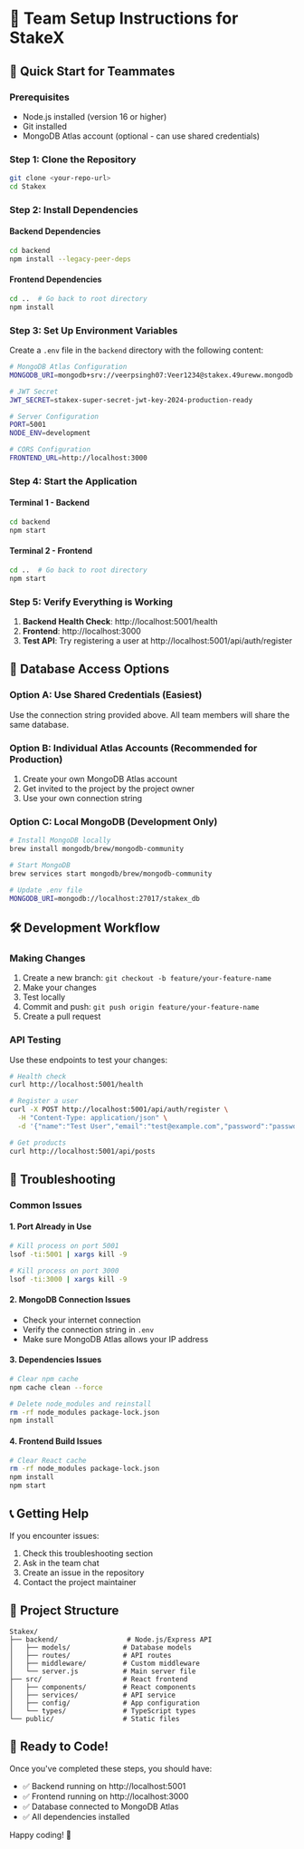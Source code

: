 # 👥 Team Setup Instructions for StakeX

## 🚀 Quick Start for Teammates

### Prerequisites
- Node.js installed (version 16 or higher)
- Git installed
- MongoDB Atlas account (optional - can use shared credentials)

### Step 1: Clone the Repository
```bash
git clone <your-repo-url>
cd Stakex
```

### Step 2: Install Dependencies

#### Backend Dependencies
```bash
cd backend
npm install --legacy-peer-deps
```

#### Frontend Dependencies
```bash
cd ..  # Go back to root directory
npm install
```

### Step 3: Set Up Environment Variables

Create a `.env` file in the `backend` directory with the following content:

```bash
# MongoDB Atlas Configuration
MONGODB_URI=mongodb+srv://veerpsingh07:Veer1234@stakex.49ureww.mongodb.net/stakex_db?retryWrites=true&w=majority&appName=Stakex

# JWT Secret
JWT_SECRET=stakex-super-secret-jwt-key-2024-production-ready

# Server Configuration
PORT=5001
NODE_ENV=development

# CORS Configuration
FRONTEND_URL=http://localhost:3000
```

### Step 4: Start the Application

#### Terminal 1 - Backend
```bash
cd backend
npm start
```

#### Terminal 2 - Frontend
```bash
cd ..  # Go back to root directory
npm start
```

### Step 5: Verify Everything is Working

1. **Backend Health Check**: http://localhost:5001/health
2. **Frontend**: http://localhost:3000
3. **Test API**: Try registering a user at http://localhost:5001/api/auth/register

## 🔐 Database Access Options

### Option A: Use Shared Credentials (Easiest)
Use the connection string provided above. All team members will share the same database.

### Option B: Individual Atlas Accounts (Recommended for Production)
1. Create your own MongoDB Atlas account
2. Get invited to the project by the project owner
3. Use your own connection string

### Option C: Local MongoDB (Development Only)
```bash
# Install MongoDB locally
brew install mongodb/brew/mongodb-community

# Start MongoDB
brew services start mongodb/brew/mongodb-community

# Update .env file
MONGODB_URI=mongodb://localhost:27017/stakex_db
```

## 🛠️ Development Workflow

### Making Changes
1. Create a new branch: `git checkout -b feature/your-feature-name`
2. Make your changes
3. Test locally
4. Commit and push: `git push origin feature/your-feature-name`
5. Create a pull request

### API Testing
Use these endpoints to test your changes:

```bash
# Health check
curl http://localhost:5001/health

# Register a user
curl -X POST http://localhost:5001/api/auth/register \
  -H "Content-Type: application/json" \
  -d '{"name":"Test User","email":"test@example.com","password":"password123","age":25,"address":"123 Test St"}'

# Get products
curl http://localhost:5001/api/posts
```

## 🚨 Troubleshooting

### Common Issues

#### 1. Port Already in Use
```bash
# Kill process on port 5001
lsof -ti:5001 | xargs kill -9

# Kill process on port 3000
lsof -ti:3000 | xargs kill -9
```

#### 2. MongoDB Connection Issues
- Check your internet connection
- Verify the connection string in `.env`
- Make sure MongoDB Atlas allows your IP address

#### 3. Dependencies Issues
```bash
# Clear npm cache
npm cache clean --force

# Delete node_modules and reinstall
rm -rf node_modules package-lock.json
npm install
```

#### 4. Frontend Build Issues
```bash
# Clear React cache
rm -rf node_modules package-lock.json
npm install
npm start
```

## 📞 Getting Help

If you encounter issues:
1. Check this troubleshooting section
2. Ask in the team chat
3. Create an issue in the repository
4. Contact the project maintainer

## 🎯 Project Structure

```
Stakex/
├── backend/                 # Node.js/Express API
│   ├── models/             # Database models
│   ├── routes/             # API routes
│   ├── middleware/         # Custom middleware
│   └── server.js           # Main server file
├── src/                    # React frontend
│   ├── components/         # React components
│   ├── services/           # API service
│   ├── config/             # App configuration
│   └── types/              # TypeScript types
└── public/                 # Static files
```

## 🚀 Ready to Code!

Once you've completed these steps, you should have:
- ✅ Backend running on http://localhost:5001
- ✅ Frontend running on http://localhost:3000
- ✅ Database connected to MongoDB Atlas
- ✅ All dependencies installed

Happy coding! 🎉
